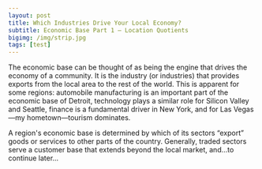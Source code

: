 ```yaml
---
layout: post
title: Which Industries Drive Your Local Economy?
subtitle: Economic Base Part 1 – Location Quotients
bigimg: /img/strip.jpg
tags: [test]
---
```


The economic base can be thought of as being the engine that drives the economy of a community. It is the industry (or industries) that provides exports from the local area to the rest of the world.  This is apparent for some regions: automobile manufacturing is an important part of the economic base of Detroit, technology plays a similar role for Silicon Valley and Seattle, finance is a fundamental driver in New York, and for Las Vegas—my hometown—tourism dominates.

A region's economic base is determined by which of its sectors “export” goods or services to other parts of the country. Generally, traded sectors serve a customer base that extends beyond the local market, and...to continue later...
